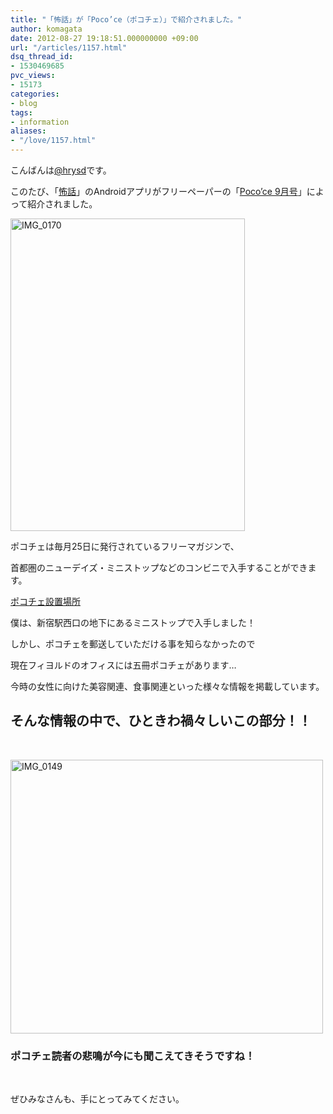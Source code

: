 ```yaml
---
title: "「怖話」が「Poco’ce（ポコチェ）」で紹介されました。"
author: komagata
date: 2012-08-27 19:18:51.000000000 +09:00
url: "/articles/1157.html"
dsq_thread_id:
- 1530469685
pvc_views:
- 15173
categories:
- blog
tags:
- information
aliases:
- "/love/1157.html"
---
```

こんばんは[@hrysd][1]です。

このたび、「[怖話][2]」のAndroidアプリがフリーペーパーの「[Poco&#8217;ce 9月号][3]」によって紹介されました。

<p class="image">
  <img src="http://farm9.staticflickr.com/8287/7870213014_e871939760.jpg" width="375" height="500" alt="IMG_0170" />


ポコチェは毎月25日に発行されているフリーマガジンで、

首都圏のニューデイズ・ミニストップなどのコンビニで入手することができます。

[ポコチェ設置場所][4]

僕は、新宿駅西口の地下にあるミニストップで入手しました！

しかし、ポコチェを郵送していただける事を知らなかったので

現在フィヨルドのオフィスには五冊ポコチェがあります&#8230;

今時の女性に向けた美容関連、食事関連といった様々な情報を掲載しています。

## そんな情報の中で、ひときわ禍々しいこの部分！！

</br>

<p class="image">
  <img src="http://farm9.staticflickr.com/8429/7870213370_5b62a4d925.jpg" width="500" height="438" alt="IMG_0149" />


### ポコチェ読者の悲鳴が今にも聞こえてきそうですね！

</br>

ぜひみなさんも、手にとってみてください。

 [1]: https://twitter.com/hrysd
 [2]: http://kowabana.jp
 [3]: http://www.pococe.com/
 [4]: http://www.pococe.com/contents/point.php